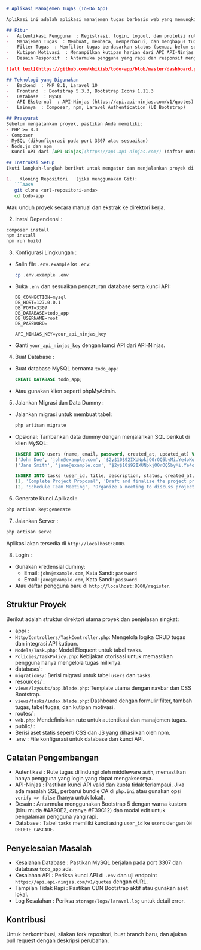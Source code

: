 ```markdown
# Aplikasi Manajemen Tugas (To-Do App)

Aplikasi ini adalah aplikasi manajemen tugas berbasis web yang memungkinkan pengguna untuk mendaftar, login, mengelola tugas (create, read, update, delete), memfilter tugas berdasarkan status, serta menampilkan kutipan motivasi harian dari API eksternal. Aplikasi ini dibangun menggunakan Laravel dengan antarmuka pengguna yang responsif dan menarik berbasis Bootstrap.

## Fitur
-   Autentikasi Pengguna  : Registrasi, login, logout, dan proteksi rute untuk pengguna yang sudah login.
-   Manajemen Tugas  : Membuat, membaca, memperbarui, dan menghapus tugas dengan status "pending" atau "completed".
-   Filter Tugas  : Memfilter tugas berdasarkan status (semua, belum selesai, selesai).
-   Kutipan Motivasi  : Menampilkan kutipan harian dari API API-Ninjas di dashboard.
-   Desain Responsif  : Antarmuka pengguna yang rapi dan responsif menggunakan Bootstrap 5 dengan tata letak modern.

![alt text](https://github.com/khikisb/todo-app/blob/master/dashboard.png?raw=true)

## Teknologi yang Digunakan
-   Backend  : PHP 8.1, Laravel 10
-   Frontend  : Bootstrap 5.3.3, Bootstrap Icons 1.11.3
-   Database  : MySQL
-   API Eksternal  : API-Ninjas (https://api.api-ninjas.com/v1/quotes)
-   Lainnya  : Composer, npm, Laravel Authentication (UI Bootstrap)

## Prasyarat
Sebelum menjalankan proyek, pastikan Anda memiliki:
- PHP >= 8.1
- Composer
- MySQL (dikonfigurasi pada port 3307 atau sesuaikan)
- Node.js dan npm
- Kunci API dari [API-Ninjas](https://api.api-ninjas.com/) (daftar untuk mendapatkan kunci gratis)

## Instruksi Setup
Ikuti langkah-langkah berikut untuk mengatur dan menjalankan proyek di lingkungan lokal Anda.

1.   Kloning Repositori   (jika menggunakan Git):
   ```bash
   git clone <url-repositori-anda>
   cd todo-app
```

Atau unduh proyek secara manual dan ekstrak ke direktori kerja.

2.   Instal Dependensi  :

   ```bash
   composer install
   npm install
   npm run build
   ```

3.   Konfigurasi Lingkungan  :

   - Salin file `.env.example` ke `.env`:

     ```bash
     cp .env.example .env
     ```
   - Buka `.env` dan sesuaikan pengaturan database serta kunci API:

     ```env
     DB_CONNECTION=mysql
     DB_HOST=127.0.0.1
     DB_PORT=3307
     DB_DATABASE=todo_app
     DB_USERNAME=root
     DB_PASSWORD=
     
     API_NINJAS_KEY=your_api_ninjas_key
     ```
   - Ganti `your_api_ninjas_key` dengan kunci API dari API-Ninjas.

4.   Buat Database  :

   - Buat database MySQL bernama `todo_app`:

     ```sql
     CREATE DATABASE todo_app;
     ```
   - Atau gunakan klien seperti phpMyAdmin.

5.   Jalankan Migrasi dan Data Dummy  :

   - Jalankan migrasi untuk membuat tabel:

     ```bash
     php artisan migrate
     ```
   - Opsional: Tambahkan data dummy dengan menjalankan SQL berikut di klien MySQL:

     ```sql
     INSERT INTO users (name, email, password, created_at, updated_at) VALUES
     ('John Doe', 'john@example.com', '$2y$10$92IXUNpkjO0rOQ5byMi.Ye4oKoEa3Ro9llC/.og/at2.uheWG/igi', '2025-06-06 21:54:00', '2025-06-06 21:54:00'),
     ('Jane Smith', 'jane@example.com', '$2y$10$92IXUNpkjO0rOQ5byMi.Ye4oKoEa3Ro9llC/.og/at2.uheWG/igi', '2025-06-06 21:54:00', '2025-06-06 21:54:00');
     
     INSERT INTO tasks (user_id, title, description, status, created_at, updated_at) VALUES
     (1, 'Complete Project Proposal', 'Draft and finalize the project proposal for client review.', 'pending', '2025-06-06 21:54:00', '2025-06-06 21:54:00'),
     (2, 'Schedule Team Meeting', 'Organize a meeting to discuss project milestones.', 'completed', '2025-06-06 21:54:00', '2025-06-06 21:54:00');
     ```

6.   Generate Kunci Aplikasi  :

   ```bash
   php artisan key:generate
   ```

7.   Jalankan Server  :

   ```bash
   php artisan serve
   ```

   Aplikasi akan tersedia di `http://localhost:8000`.

8.   Login  :

   - Gunakan kredensial dummy:
     - Email: `john@example.com`, Kata Sandi: `password`
     - Email: `jane@example.com`, Kata Sandi: `password`
   - Atau daftar pengguna baru di `http://localhost:8000/register`.

## Struktur Proyek

Berikut adalah struktur direktori utama proyek dan penjelasan singkat:

-   app/  :
  - `Http/Controllers/TaskController.php`: Mengelola logika CRUD tugas dan integrasi API kutipan.
  - `Models/Task.php`: Model Eloquent untuk tabel `tasks`.
  - `Policies/TaskPolicy.php`: Kebijakan otorisasi untuk memastikan pengguna hanya mengelola tugas miliknya.
-   database/  :
  - `migrations/`: Berisi migrasi untuk tabel `users` dan `tasks`.
-   resources/  :
  - `views/layouts/app.blade.php`: Template utama dengan navbar dan CSS Bootstrap.
  - `views/tasks/index.blade.php`: Dashboard dengan formulir filter, tambah tugas, tabel tugas, dan kutipan motivasi.
-   routes/  :
  - `web.php`: Mendefinisikan rute untuk autentikasi dan manajemen tugas.
-   public/  :
  - Berisi aset statis seperti CSS dan JS yang dihasilkan oleh npm.
-   .env  : File konfigurasi untuk database dan kunci API.

## Catatan Pengembangan

-   Autentikasi  : Rute tugas dilindungi oleh middleware `auth`, memastikan hanya pengguna yang login yang dapat mengaksesnya.
-   API-Ninjas  : Pastikan kunci API valid dan kuota tidak terlampaui. Jika ada masalah SSL, perbarui bundle CA di `php.ini` atau gunakan opsi `verify => false` (hanya untuk lokal).
-   Desain  : Antarmuka menggunakan Bootstrap 5 dengan warna kustom (biru muda #4A90E2, oranye #F39C12) dan modal edit untuk pengalaman pengguna yang rapi.
-   Database  : Tabel `tasks` memiliki kunci asing `user_id` ke `users` dengan `ON DELETE CASCADE`.

## Penyelesaian Masalah

-   Kesalahan Database  : Pastikan MySQL berjalan pada port 3307 dan database `todo_app` ada.
-   Kesalahan API  : Periksa kunci API di `.env` dan uji endpoint `https://api.api-ninjas.com/v1/quotes` dengan cURL.
-   Tampilan Tidak Rapi  : Pastikan CDN Bootstrap aktif atau gunakan aset lokal.
-   Log Kesalahan  : Periksa `storage/logs/laravel.log` untuk detail error.

## Kontribusi

Untuk berkontribusi, silakan fork repositori, buat branch baru, dan ajukan pull request dengan deskripsi perubahan.

```
```
